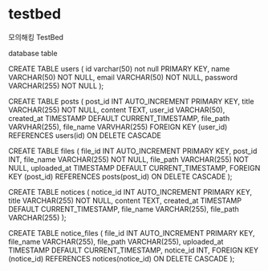 # testbed
모의해킹 TestBed

database table

CREATE TABLE users (
	id varchar(50) not null PRIMARY KEY,
	name VARCHAR(50) NOT NULL,
	email VARCHAR(50) NOT NULL,
	password VARCHAR(255) NOT NULL
	);

CREATE TABLE posts (
    post_id INT AUTO_INCREMENT PRIMARY KEY,
    title VARCHAR(255) NOT NULL,
    content TEXT,
    user_id VARCHAR(50),
    created_at TIMESTAMP DEFAULT CURRENT_TIMESTAMP,
    file_path VARVHAR(255),
    file_name VARVHAR(255)
    FOREIGN KEY (user_id) REFERENCES users(id) ON DELETE CASCADE

CREATE TABLE files (
    file_id INT AUTO_INCREMENT PRIMARY KEY,
    post_id INT,
    file_name VARCHAR(255) NOT NULL,
    file_path VARCHAR(255) NOT NULL,
    uploaded_at TIMESTAMP DEFAULT CURRENT_TIMESTAMP,
    FOREIGN KEY (post_id) REFERENCES posts(post_id) ON DELETE CASCADE
); 

CREATE TABLE notices (
    notice_id INT AUTO_INCREMENT PRIMARY KEY,
    title VARCHAR(255) NOT NULL,
    content TEXT,
    created_at TIMESTAMP DEFAULT CURRENT_TIMESTAMP,
    file_name VARCHAR(255),
    file_path VARCHAR(255)
);

CREATE TABLE notice_files (
    file_id INT AUTO_INCREMENT PRIMARY KEY,
    file_name VARCHAR(255),
    file_path VARCHAR(255),
    uploaded_at TIMESTAMP DEFAULT CURRENT_TIMESTAMP,
    notice_id INT,
    FOREIGN KEY (notice_id) REFERENCES notices(notice_id) ON DELETE CASCADE
);
